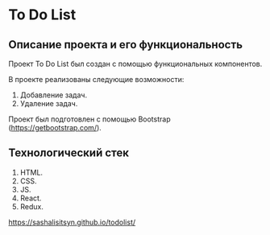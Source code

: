 # To Do List

## Описание проекта и его функциональность

Проект To Do List был создан с помощью функциональных компонентов.

В проекте реализованы следующие возможности:

1. Добавление задач.
2. Удаление задач.

Проект был подготовлен с помощью Bootstrap (https://getbootstrap.com/).

## Технологический стек

1. HTML.
2. CSS.
3. JS.
4. React.
5. Redux.

https://sashalisitsyn.github.io/todolist/

